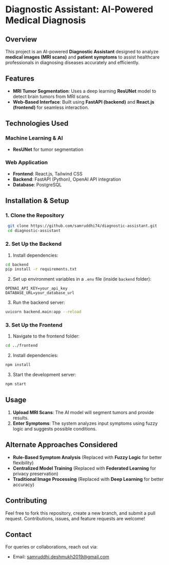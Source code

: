 # Diagnostic Assistant: AI-Powered Medical Diagnosis

## Overview
This project is an AI-powered **Diagnostic Assistant** designed to analyze **medical images (MRI scans)** and **patient symptoms** to assist healthcare professionals in diagnosing diseases accurately and efficiently.

## Features
- **MRI Tumor Segmentation**: Uses a deep learning **ResUNet** model to detect brain tumors from MRI scans.
- **Web-Based Interface**: Built using **FastAPI (backend)** and **React.js (frontend)** for seamless interaction.

## Technologies Used
### **Machine Learning & AI**
- **ResUNet** for tumor segmentation

### **Web Application**
- **Frontend**: React.js, Tailwind CSS
- **Backend**: FastAPI (Python), OpenAI API integration
- **Database**: PostgreSQL 

## Installation & Setup
### **1. Clone the Repository**
```bash
 git clone https://github.com/samruddhi74/diagnostic-assistant.git
 cd diagnostic-assistant
```

### **2. Set Up the Backend**
1. Install dependencies:
```bash
cd backend
pip install -r requirements.txt
```
2. Set up environment variables in a `.env` file (inside `backend` folder):
```env
OPENAI_API_KEY=your_api_key
DATABASE_URL=your_database_url
```
3. Run the backend server:
```bash
uvicorn backend.main:app --reload
```

### **3. Set Up the Frontend**
1. Navigate to the frontend folder:
```bash
cd ../frontend
```
2. Install dependencies:
```bash
npm install
```
3. Start the development server:
```bash
npm start
```

## Usage
1. **Upload MRI Scans**: The AI model will segment tumors and provide results.
2. **Enter Symptoms**: The system analyzes input symptoms using fuzzy logic and suggests possible conditions.

## Alternate Approaches Considered
- **Rule-Based Symptom Analysis** (Replaced with **Fuzzy Logic** for better flexibility)
- **Centralized Model Training** (Replaced with **Federated Learning** for privacy preservation)
- **Traditional Image Processing** (Replaced with **Deep Learning** for better accuracy)

## Contributing
Feel free to fork this repository, create a new branch, and submit a pull request. Contributions, issues, and feature requests are welcome!

## Contact
For queries or collaborations, reach out via:
- Email: samruddhi.deshmukh2019@gmail.com

